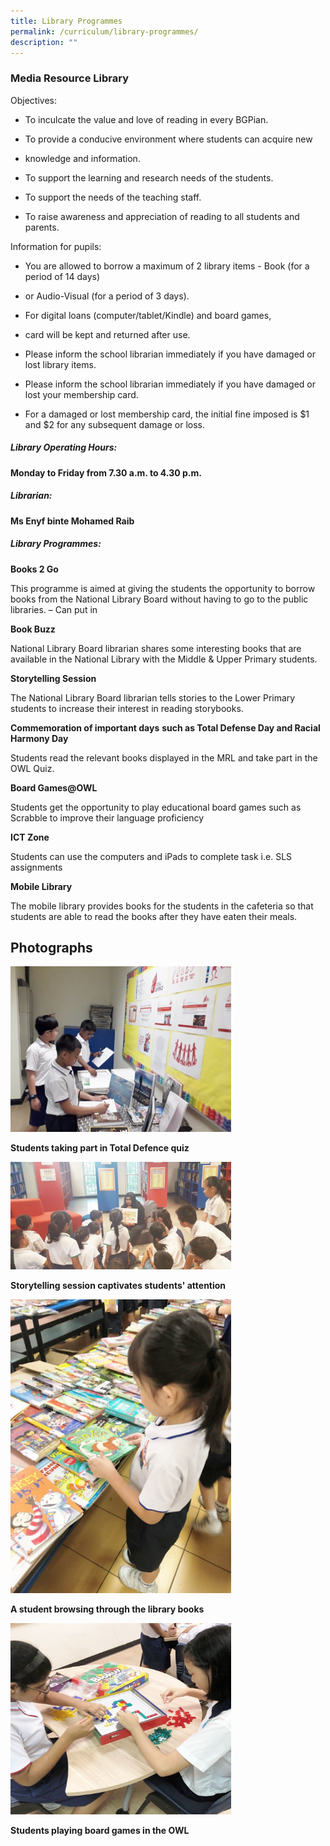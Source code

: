 ```yaml
---
title: Library Programmes
permalink: /curriculum/library-programmes/
description: ""
---
```

### Media Resource Library

Objectives:    

*   To inculcate the value and love of reading in every BGPian.

*   To provide a conducive environment where students can acquire new

*   knowledge and information.

*   To support the learning and research needs of the students.

*   To support the needs of the teaching staff.

*   To raise awareness and appreciation of reading to all students and parents.

  
Information for pupils:

*   You are allowed to borrow a maximum of 2 library items - Book (for a period of 14 days)

*   or Audio-Visual (for a period of 3 days).

*   For digital loans (computer/tablet/Kindle) and board games,

*   card will be kept and returned after use.

*   Please inform the school librarian immediately if you have damaged or lost library items.

*   Please inform the school librarian immediately if you have damaged or lost your membership card.

*   For a damaged or lost membership card, the initial fine imposed is $1 and $2 for any subsequent damage or loss.


##### Library Operating Hours:  
**Monday to Friday from 7.30 a.m. to 4.30 p.m.**

##### Librarian: 

**Ms Enyf binte Mohamed Raib**

##### Library Programmes:  

**Books 2 Go**  

This programme is aimed at giving the students the opportunity to borrow books from the National Library Board without having to go to the public libraries. – Can put in

**Book Buzz**

National Library Board librarian shares some interesting books that are available in the National Library with the Middle & Upper Primary students.

**Storytelling Session**

The National Library Board librarian tells stories to the Lower Primary students to increase their interest in reading storybooks.

**Commemoration of important days** **such as Total Defense Day and Racial Harmony Day**  

Students read the relevant books displayed in the MRL and take part in the OWL Quiz.

**Board Games@OWL**  

Students get the opportunity to play educational board games such as Scrabble to improve their language proficiency

**ICT Zone**

Students can use the computers and iPads to complete task i.e. SLS assignments

**Mobile Library**  

The mobile library provides books for the students in the cafeteria so that students are able to read the books after they have eaten their meals.

Photographs
-----------

<img src="/images/Students%20taking%20part%20in%20Total%20Defence%20quiz.jpeg"  
style="width:70%">
<figcaption><strong>Students taking part in Total Defence quiz</strong></figcaption>

<img src="/images/Storytelling%20session%20captivates%20students%20attention.jpeg"  
style="width:70%">
<figcaption><strong>Storytelling session captivates students' attention</strong></figcaption>

<img src="/images/A%20student%20browsing%20through%20the%20library%20books.jpeg"  
style="width:70%">
<figcaption><strong>A student browsing through the library books</strong></figcaption>

<img src="/images/Students%20playing%20board%20games%20in%20the%20OWL.jpeg"  
style="width:70%">
<figcaption><strong>Students playing board games in the OWL</strong></figcaption>